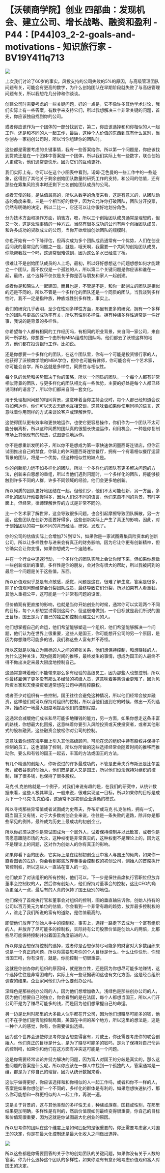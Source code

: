 # 【沃顿商学院】创业 四部曲：发现机会、建立公司、增长战略、融资和盈利 - P44：[P44]03_2-2-goals-and-motivations - 知识旅行家 - BV19Y411q713

![](img/6bdb3c3bb70a47810af09bc608254703_0.png)

上次我们讨论了60岁的事实，风投支持的公司失败的5%的原因，与高级管理团队问题有关，可能会有更高的数字，为什么创始团队在早期阶段就失败了与高级管理问题有关，所以我想花几分钟和你谈谈。

创建公司时需要考虑的一些关键问题，好的一点是，它不像许多其他学术讨论，我们实际上有一些答案，有数字来支持它们，所以我想解决三个非常关键的问题，首先，你应该独自找到你的公司。

或者你应该作为一个团体的一部分找到它，第二，你应该选择和和你相似的人一起工作，还是和不同的人一起工作，最后，这种个人价值的东西到底有什么区别，当你创办一家初创公司时，所以当你组建你的团队时。

这些都是需要考虑的关键事情，我有一些答案给你，所以第一个问题是，你应该找到贷款还是在一个团体中答案是一个团体，所以我们实际上有一些数字，联合创始人更成功，他们通常更快乐，因为它们的互动更好。

我们实际上有，你可以在这个小图表中看到，诺姆·乏色曼的一些工作中的一些迹象，这得到了其他关于剩余创始团队数量的研究工作的支持，和公司的估值，还有那些在筹集风险资本时还剩下三名创始团队成员的公司。

或者天使的钱，是估值最高的，所以从数字的角度来看，这是有意义的，从团队动态的角度来看，三是一个相当好的数字，因为它允许你打破团队，团队分开投票，仍然有明确的决定，所以二比一，它还可以让你很好地划分角色。

分为技术方面和操作方面，销售方，嗯，所以三个创始团队成员通常是理想的，但又一次，这是处理事情的一种方式，当然有很多成功的公司有两个创始团队成员，和许多成功的贷款成立的公司，当你开始增加创始团队的规模时。

你也开始有一个下降评估，但再次成为多个团队成员通常有一个优势，人们在创业后问我的最常见的问题之一是，就是，哦天啊，我需要一个共同的创始团队成员，你能帮我找一个吗，这通常很难做到，因为这么多水已经进了桥。

很难让不是创始团队成员的人上场，最初，所以好好想想这个问题想想如何才能建立一个团队，而不仅仅是一个孤独的人，所以第二个关键问题是你应该和谁在一起，最终，这个选择不仅仅是关于你是否与朋友和家人一起创建。

或者你是和陌生人一起建国，而且也是，不管是不是，和你一起创立的团队是相似的还是不同的，所以不管是一个多样化的团队还是一个同质的团队，当我谈到多样性时，我不一定是指种族，种族或性别多样性，事实上。

我们的研究几乎表明，至少在性别多样性方面，那里有更多的研究，拥有一个多样化的团队与更高的成功率有关，所以有性别多样性，拥有种族多样性通常是一件好事，我说的是背景的多样性。

你希望每个人都有相同的工作经历吗，有相同的职业背景，来自同一家公司，来自同一所学校，你想要一个由所有MBA组成的团队吗，他们都去了沃顿这样的地方，他们都在投资银行工作，比如说。

还是你想要一个多样化的团队，在这个团队里，你有一个可能是投资银行家的人，他获得了沃顿商学院的MBA学位，但你也可能有律师，你可能会有一个艺术家，你可能会自学，所以这就是多样性，同质性与相似性。

每个队的优势和劣势取决于你的策略，所以一个同质的团队，一个每个人都有非常相似背景的团队，与更多样化的团队相比有一些优势，主要的好处是每个人都已经说同样的语言了，所以你们都来自同一套文化。

用于处理相同问题的相同背景，这意味着当你主持会议时，每个人都已经知道会议将如何运作，你们可以天衣无缝地互相交谈，这意味着如果你使用同样的语言，这意味着你用同样的方式来谈论客户或理解世界。

这使得团队更有效率和更快地运作，也使它更容易操作，你们作为一个团队不太可能分崩离析，所以这种同质的团队真的很擅长快速运作，利用机会，一种是你复制市场上其他现有的想法，试图更快地运作。

你不是想重新发明轮子，所以你不是想成为第一家快速休闲墨西哥连锁店，但你正试图推出自己的禁食，你镇上的休闲墨西哥连锁餐厅，拥有一个有着相似餐厅运营背景的团队，将是一个优势，但这种相似性的缺点是。

你的创新能力远不如多样化的团队，所以一个多样化的团队有更多解决问题的方法，创新来自思想的重组，所以当他们遇到问题时，一个多样化的团队，将能够接触到许多不同的人群，许多不同领域的经验，他们会更多地创新。

所以同质的团队更好地团结在一起，但他们少，他们不太可能创新，另一方面，多样化的团队行动要慢得多，因为人们说不同的语言，他们来自不同的背景，有时字面上，但经常，律师理解世界的方式是非常不同的。

比一个艺术家了解世界，这会导致很多问题，也会引起摩擦导致团队解散，另一方面，这些团队在创新方面要好得多，这些创新实际上产生了真正的影响，因此，对于创始团队的每一组不同的背景经验，研究，发现了。

你的公司的估值实际上会增加7%到12%，如果你是一家试图筹集风险资本的创新公司，所以让多样性参与进来会有真正的财务影响，因为它让你更有创新精神，但它确实会让你变慢，如果你想成为一个追随者。

并在一个行业中迅速行动，一个多样化的团队实际上会让你慢下来，但如果你想做一些创新或新的事情，多样性是你的朋友，会对你有很大的帮助，所以我被问到的最后一个问题是关于这些值，东西。

所以价值观似乎总是有点敏感，感觉，问题是这在，很难了解生意，答案是很多，除了价值观问题经常会分裂团队成员，最终导致它们分裂，所以如果有人看重钱，其他人重视公平，这可能是一个非常有问题的设置。

但价值观有更直接的影响，也就是当你开始创业的时候，通常你可以实现两个不同的目标，每个人都想尝试得到这两个，但这很难做到，一个目标就是我们所说的国王目标，国王是为了自己的独立和控制而建立公司的人。

他们想掌握自己的命运，他们希望能够塑造一个组织，他们希望能够解决一个问题，他们认为在世界上很重要，这些人是国王，你可能想开公司的另一个原因，是因为你想赚尽可能多的钱，我们称这些人富有并不奇怪。

所以这就是以独立为目标的人之间的紧张关系，他们想保持控制，和想赚钱的人，为什么这种关注，因为随着时间的推移，最终发生的事情，想成为国王的人最终不得不做出决定来最大限度地控制自己。

这通常意味着他们不能带来那么多有经验的高级员工，因为那些人也想控制，所以你最终雇佣了更多没有那么多经验的初级人员，这意味着筹集资金更难了，因为风险资本家和天使投资者通常想在公司中拥有控股权。

或者至少对组织有一些控制，国王往往会避免这种情况，所以他们经常会放弃融资，这样他们就可以保持对组织的控制，所以当他们遇到它的时候，做出一系列选择，始终如一地最大限度地提高他们的控制程度。

这通常会减缓他们成长和尽可能多地赚钱的能力，另一方面，如果你想走这条丰富的路线，你想最大化回报，这意味着你要引入风险投资或天使投资者，或者其他形式的股权融资，这些融资会放松你对公司的控制。

这意味着你想在海平面上引入其他高级顾问，可能在您的组织中持有股权并保持子控制的员工，这也消除了控制，所以你所做的这些选择经常会随着时间的推移而推动你，要么和有钱的国王一起去，丰富的方法或国王的方法。

有几个精选的创始人，你听说过的许多最成功的，不管是史蒂夫乔布斯还是比尔盖茨，或者谷歌的创始人，他们既是富人又是国王，所以他们设法保持对组织的控制，赚了很多钱，也保持了很多股权。

马克·扎克伯格就是一个例子，对我们来说有趣的是，在我们的研究中，从统计数据来看，这些人极其罕见，一般来说，很难实现这一目标，所以如果你的目标是成为下一个马克·扎克伯格，这通常不是初创企业遵循的模式。

所以寻找那些异常值或者试图成为史蒂夫，乔布斯或马克·扎克伯格，拥有一切，既当国王又有钱，对于大多数初创企业来说，往往是一条失败的道路，除非你是那些罕见的例外，最终成为历史上最成功的初创企业。

所以你必须决定你是否试图成为一个局外人，试着保持控制并以此致富，或者你是否愿意跟随市场的大众，这种权衡是非常真实的，这种权衡不是理论上的，因为这不是理论上的问题，这对作为创始人的你有真正的影响。

如果你看下面的图表，它实际上是在绘制初创企业中富人与国王的倾向，如果你一直看图表的左边，你会看到那些放弃董事会控制权的初创公司，创始人的首席执行官控制权，所以这些人一直站在富人的一边。

他们放弃了对该组织的所有控制，他们可以，下一步是保住首席执行官职位但放弃董事会控制权的人，然后你有创始人，他们保持对董事会的控制，这比CEO的角色更强大一点，最后有的人真的保持了国王级别的地位。

他们保持了首席执行官和董事会对组织的控制，图的垂直轴告诉你，创始人持有的公司以百万美元为单位的估值，你会看到一个非常有趣的趋势，放弃最多控制权的人，谁走了我们所说的富有的道路，是估值最高的。

即使他们放弃了创始人手中的控制权，事实上，选择一路走下去成为一个富有组织的人，并放弃了尽可能多的控制权，实际持有公司股票价值是创始人的两倍，比那些尽可能保持控制并沿着国王角度前进的人。

所以你是否想保持控制的选择，或者你是否想保持尽可能多的财富对大多数组织来说是一个真正的问题，所以你需要思考你的个人目标是什么，什么让你快乐，你想当国王吗，你有没有，就是，你能控制一切很重要。

这就是你创办你的组织的原因吗，就是独立性，还是因为你想尽可能多地赚钱，这个选择往往是非常困难的，实际上有一些证据表明这也有文化方面，这是经合组织调查的结果，企业家问他们为什么要创办公司。

深绿色是那些创办公司的人，因为他们想增加收入，浅绿色是那些创办公司的人，因为他们想要自己的独立，你会看到的是在法国，每个人都想当国王，所以人们开公司不是为了赚尽可能多的钱，而是因为他们想掌握自己的命运。

另一边是比利时那里的大多数人似乎都在开公司，因为他们想赚尽可能多的钱，他们不在乎他们是否能控制局面，美国在中间的某个地方，所以这里的想法是，这是一种个人的感觉，你有，你需要做出选择。

因为这个世界会迫使你思考你是否想变得富有，对或王，你还需要考虑你的联合创始人，他们真正的目标是什么，是为了赚尽可能多的钱吗，是为了保持对自己命运的控制吗，如果你和他们在这方面有冲突这可能是一个问题。

这是你需要经常谈论并努力解决的问题，因为富人对国王的分歧是真实的，那么这些问题的答案是什么呢，所以你应该在一群人中找到一个孤独的人，答案通常是一组，都是为了你自己的理智，因为从统计数据来看。

这似乎做得更好，你应该选择和和你相似的人一起工作吗，或者和你不一样的人，答案是如果你想创新一个不同的，多样化的群体是有利的，如果您想快速执行，那么你可能想和一群更相似的人一起工作，再说一遍。

这是关于背景的，这与其他类型的多样性无关，种族或族裔，国籍或性别，在那里结果更加明确，多样性是有利的，然后价值观如何最终变得很重要，你自己的目标和价值观很重要，因为这就是你试图最大化创业的原因。

所以思考你的团队在这个维度上是如何匹配的是很重要的，你还需要考虑富人对国王的决定，你是在最大化控制还是最大化收入之间做出选择。

![](img/6bdb3c3bb70a47810af09bc608254703_2.png)

所以这些都是你需要回答的关于你的创始团队的关键问题，如果你没有关于人数的答案，你为什么选择这个团队的多样性，如果你没有有意识地考虑价值观和富人对国王的决定。
